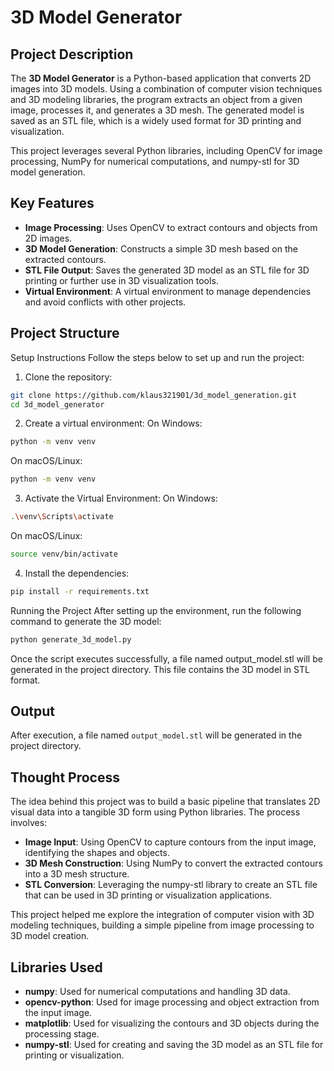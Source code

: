 # 3D Model Generator

## Project Description

The **3D Model Generator** is a Python-based application that converts 2D images into 3D models. Using a combination of computer vision techniques and 3D modeling libraries, the program extracts an object from a given image, processes it, and generates a 3D mesh. The generated model is saved as an STL file, which is a widely used format for 3D printing and visualization.

This project leverages several Python libraries, including OpenCV for image processing, NumPy for numerical computations, and numpy-stl for 3D model generation.

## Key Features

- **Image Processing**: Uses OpenCV to extract contours and objects from 2D images.
- **3D Model Generation**: Constructs a simple 3D mesh based on the extracted contours.
- **STL File Output**: Saves the generated 3D model as an STL file for 3D printing or further use in 3D visualization tools.
- **Virtual Environment**: A virtual environment to manage dependencies and avoid conflicts with other projects.

## Project Structure




Setup Instructions
Follow the steps below to set up and run the project:

1. Clone the repository:
```bash
git clone https://github.com/klaus321901/3d_model_generation.git
cd 3d_model_generator
```



2. Create a virtual environment:
On Windows:

```bash
python -m venv venv
```
On macOS/Linux:

```bash
python -m venv venv
```
3. Activate the Virtual Environment:
On Windows:

```bash
.\venv\Scripts\activate
```
On macOS/Linux:

```bash
source venv/bin/activate
```

4. Install the dependencies:
```bash
pip install -r requirements.txt
```
Running the Project
After setting up the environment, run the following command to generate the 3D model:

```bash
python generate_3d_model.py
```

Once the script executes successfully, a file named output_model.stl will be generated in the project directory. This file contains the 3D model in STL format.

## Output

After execution, a file named `output_model.stl` will be generated in the project directory.

## Thought Process

The idea behind this project was to build a basic pipeline that translates 2D visual data into a tangible 3D form using Python libraries. The process involves:

- **Image Input**: Using OpenCV to capture contours from the input image, identifying the shapes and objects.
- **3D Mesh Construction**: Using NumPy to convert the extracted contours into a 3D mesh structure.
- **STL Conversion**: Leveraging the numpy-stl library to create an STL file that can be used in 3D printing or visualization applications.

This project helped me explore the integration of computer vision with 3D modeling techniques, building a simple pipeline from image processing to 3D model creation.


## Libraries Used

- **numpy**: Used for numerical computations and handling 3D data.
- **opencv-python**: Used for image processing and object extraction from the input image.
- **matplotlib**: Used for visualizing the contours and 3D objects during the processing stage.
- **numpy-stl**: Used for creating and saving the 3D model as an STL file for printing or visualization.


